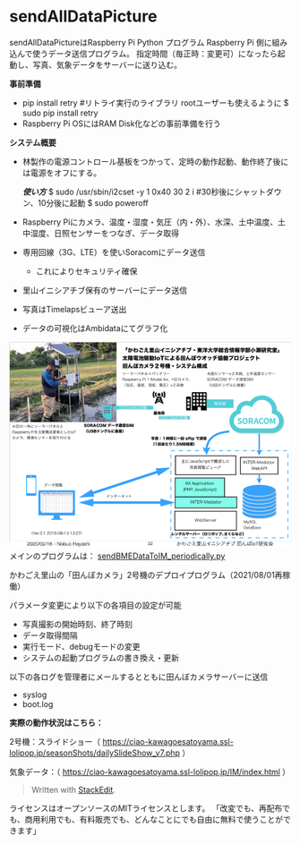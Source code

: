 # sendAllDataPicture
sendAllDataPictureはRaspberry Pi Python プログラム
Raspberry Pi 側に組み込んで使うデータ送信プログラム。
指定時間（毎正時：変更可）になったら起動し、写真、気象データをサーバーに送り込む。

**事前準備**

- pip install retry #リトライ実行のライブラリ
	rootユーザーも使えるように $ sudo pip install retry
- Raspberry Pi OSにはRAM Disk化などの事前準備を行う

**システム概要**

 - 林製作の電源コントロール基板をつかって、定時の動作起動、動作終了後には電源をオフにする。
 
 	***使い方***
	$ sudo /usr/sbin/i2cset -y 1 0x40 30 2 i #30秒後にシャットダウン、10分後に起動
	$ sudo poweroff

 - Raspberry Piにカメラ、温度・湿度・気圧（内・外）、水深、土中温度、土中湿度、日照センサーをつなぎ、データ取得
 - 専用回線（3G、LTE）を使いSoracomにデータ送信
	 - これによりセキュリティ確保
 - 里山イニシアチブ保有のサーバーにデータ送信
 - 写真はTimelapsビューア送出
 - データの可視化はAmbidataにてグラフ化

![システム全体の構成図](https://github.com/haya-sann/sendAllDataPicture/blob/master/imgs/TotalSystemConfigulation.png)
メインのプログラムは：
[sendBMEDataToIM_periodically.py](https://github.com/haya-sann/sendAllDataPicture/blob/master/sendIM/sendBMEDataToIM_periodically.py)

かわごえ里山の「田んぼカメラ」2号機のデプロイプログラム（2021/08/01再稼働）

パラメータ変更により以下の各項目の設定が可能
 - 写真撮影の開始時刻、終了時刻
 - データ取得間隔
 - 実行モード、debugモードの変更
 - システムの起動プログラムの書き換え・更新

以下の各ログを管理者にメールするとともに田んぼカメラサーバーに送信
 - syslog
 - boot.log
  
**実際の動作状況はこちら：**

2号機：スライドショー（
https://ciao-kawagoesatoyama.ssl-lolipop.jp/seasonShots/dailySlideShow_v7.php
）

気象データ：（
https://ciao-kawagoesatoyama.ssl-lolipop.jp/IM/index.html
）
> Written with [StackEdit](https://stackedit.io/).


ライセンスはオープンソースのMITライセンスとします。
「改変でも、再配布でも、商用利用でも、有料販売でも、どんなことにでも自由に無料で使うことができます」

